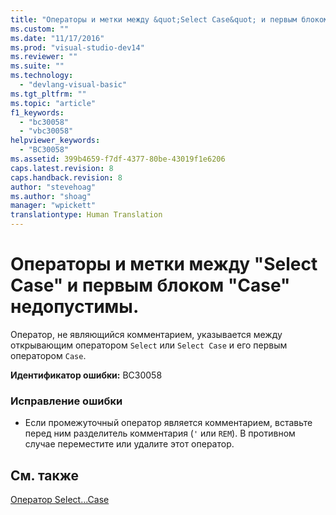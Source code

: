 ```yaml
---
title: "Операторы и метки между &quot;Select Case&quot; и первым блоком &quot;Case&quot; недопустимы. | Microsoft Docs"
ms.custom: ""
ms.date: "11/17/2016"
ms.prod: "visual-studio-dev14"
ms.reviewer: ""
ms.suite: ""
ms.technology: 
  - "devlang-visual-basic"
ms.tgt_pltfrm: ""
ms.topic: "article"
f1_keywords: 
  - "bc30058"
  - "vbc30058"
helpviewer_keywords: 
  - "BC30058"
ms.assetid: 399b4659-f7df-4377-80be-43019f1e6206
caps.latest.revision: 8
caps.handback.revision: 8
author: "stevehoag"
ms.author: "shoag"
manager: "wpickett"
translationtype: Human Translation
---
```

# Операторы и метки между &quot;Select Case&quot; и первым блоком &quot;Case&quot; недопустимы.
Оператор, не являющийся комментарием, указывается между открывающим оператором `Select` или `Select Case` и его первым оператором `Case`.  
  
 **Идентификатор ошибки:** BC30058  
  
### Исправление ошибки  
  
-   Если промежуточный оператор является комментарием, вставьте перед ним разделитель комментария \(`'` или `REM`\). В противном случае переместите или удалите этот оператор.  
  
## См. также  
 [Оператор Select...Case](../../visual-basic/language-reference/statements/select-case-statement.md)